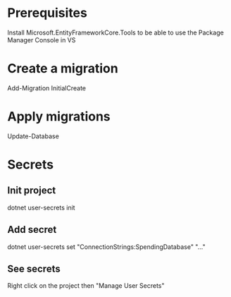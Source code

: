 ﻿# Prerequisites

Install Microsoft.EntityFrameworkCore.Tools to be able to use the Package Manager Console in VS

# Create a migration

Add-Migration InitialCreate

# Apply migrations

Update-Database

# Secrets

## Init project

dotnet user-secrets init

## Add secret

dotnet user-secrets set "ConnectionStrings:SpendingDatabase" "..."

## See secrets

Right click on the project then "Manage User Secrets"




